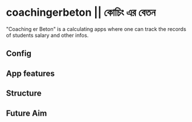 # coachingerbeton || কোচিং এর বেতন
"Coaching er Beton" is a calculating apps where one can track the records of students salary and other infos.

## Config
## App features
## Structure
## Future Aim
